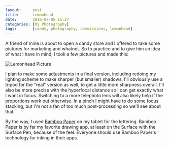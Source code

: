 ```yaml
---
layout:     post
title:      Lemonhead
date:       2016-07-05 15:27
categories: [My Photography]
tags:       [candy, photography, commissions, lemonhead]
---
```


A friend of mine is about to open a candy store and I offered to take some pictures for marketing and whatnot. So to practice and to give him an idea of what I have in mind, I took a few pictures and made this:

![Lemonhead Picture](http://raritet-blog.s3.amazonaws.com/img/lemonhead.jpg)

I plan to make some adjustments in a final version, including redoing my lighting scheme to make sharper (but smaller) shadows. I'll obviously use a tripod for the "real" version as well, to get a little more sharpness overall. I'll also be more precise with the hyperfocal distance so I can get exactly what I want in focus. Switching to a more telephoto lens will also likely help if the proportions work out otherwise. In a pinch I might have to do some focus stacking, but I'm not a fan of too much post-processing so we'll see about that.

By the way, I used [Bamboo Paper](http://www.wacom.com/en-us/products/software-apps/bamboo-paper-cloud) on my tablet for the lettering. Bamboo Paper is by far my favorite drawing app, at least on the Surface with the Surface Pen, because of the feel. Everyone should use Bamboo Paper's technology for inking in their apps.
